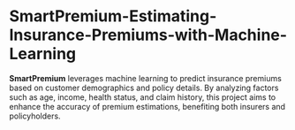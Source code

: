 # SmartPremium-Estimating-Insurance-Premiums-with-Machine-Learning
**SmartPremium** leverages machine learning to predict insurance premiums based on customer demographics and policy details. By analyzing factors such as age, income, health status, and claim history, this project aims to enhance the accuracy of premium estimations, benefiting both insurers and policyholders. 
